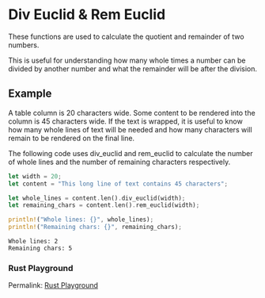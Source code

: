 # Div Euclid & Rem Euclid

These functions are used to calculate the quotient and remainder of two
numbers.

This is useful for understanding how many whole times a number can be divided
by another number and what the remainder will be after the division.

## Example

A table column is 20 characters wide. Some content to be rendered into the
column is 45 characters wide. If the text is wrapped, it is useful to know
how many whole lines of text will be needed and how many characters will
remain to be rendered on the final line.

The following code uses div\_euclid and rem\_euclid to calculate the number of
whole lines and the number of remaining characters respectively.

```rust
let width = 20;
let content = "This long line of text contains 45 characters";

let whole_lines = content.len().div_euclid(width);
let remaining_chars = content.len().rem_euclid(width);

println!("Whole lines: {}", whole_lines);
println!("Remaining chars: {}", remaining_chars);
```

```text
Whole lines: 2
Remaining chars: 5
```

### Rust Playground

Permalink:
[Rust Playground](https://play.rust-lang.org/?version=stable&mode=debug&edition=2018&gist=c658d74013a221bffa92fad32294bf75)
